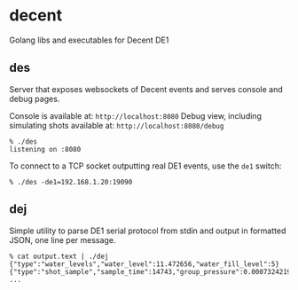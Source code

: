 # decent
Golang libs and executables for Decent DE1

## des

Server that exposes websockets of Decent events and serves console and debug pages. 

Console is available at: `http://localhost:8080`
Debug view, including simulating shots available at: `http://localhost:8080/debug`

```shell
% ./des
listening on :8080
```

To connect to a TCP socket outputting real DE1 events, use the `de1` switch:
```shell
% ./des -de1=192.168.1.20:19090
```

## dej

Simple utility to parse DE1 serial protocol from stdin and output in formatted JSON, one line per message.

```shell
% cat output.text | ./dej
{"type":"water_levels","water_level":11.472656,"water_fill_level":5}
{"type":"shot_sample","sample_time":14743,"group_pressure":0.0007324219,"group_flow":0,"mix_temp":90.14453,"head_temp":88.777084,"set_mix_temp":80,"set_head_temp":89,"set_group_pressure":0,"set_group_flow":3,"frame_number":3,"steam_temp":164}
...
```
